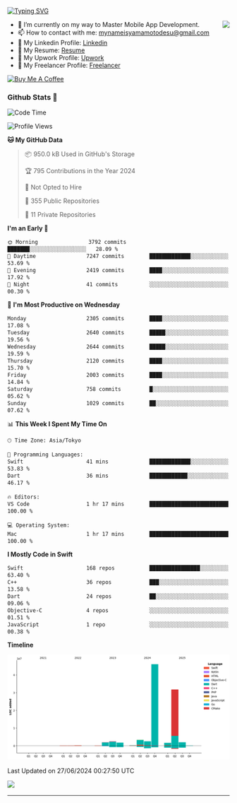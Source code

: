 
[![Typing SVG](https://readme-typing-svg.demolab.com/?lines=Thank+You+For+Visiting!!;You+Are+Welcome✨;I+am+Kyo+Yamamoto;Mobile+Developer)](https://git.io/typing-svg)
<p>
<img align="right" src="https://media.giphy.com/media/26ufdb3cYKwbRtYVW/giphy.gif" style="max-width:100%;" height="150px">

- 🌱 I’m currently on my way to Master Mobile App Development.
- 📫 How to contact with me: mynameisyamamotodesu@gmail.com
- 🔗 My Linkedin Profile: [Linkedin](https://www.linkedin.com/in/kyo-yamamoto-a2ab50239)
- 🔗 My Resume: [Resume](https://www.kickresume.com/cv/rNok4e/)
- 🔗 My Upwork Profile: [Upwork](https://www.upwork.com/freelancers/~01aa9115102bb4af25)
- 🔗 My Freelancer Profile: [Freelancer](https://www.freelancer.com/u/yamamotodesu)

<a href="https://www.buymeacoffee.com/kyoyamamoto" target="_blank"><img src="https://cdn.buymeacoffee.com/buttons/default-orange.png" alt="Buy Me A Coffee" height="41" width="174"></a>

### Github Stats 🥇 
<!--START_SECTION:waka-->
![Code Time](http://img.shields.io/badge/Code%20Time-721%20hrs%2040%20mins-blue)

![Profile Views](http://img.shields.io/badge/Profile%20Views-0-blue)

**🐱 My GitHub Data** 

> 📦 950.0 kB Used in GitHub's Storage 
 > 
> 🏆 795 Contributions in the Year 2024
 > 
> 🚫 Not Opted to Hire
 > 
> 📜 355 Public Repositories 
 > 
> 🔑 11 Private Repositories 
 > 
**I'm an Early 🐤** 

```text
🌞 Morning                3792 commits        ███████░░░░░░░░░░░░░░░░░░   28.09 % 
🌆 Daytime                7247 commits        █████████████░░░░░░░░░░░░   53.69 % 
🌃 Evening                2419 commits        ████░░░░░░░░░░░░░░░░░░░░░   17.92 % 
🌙 Night                  41 commits          ░░░░░░░░░░░░░░░░░░░░░░░░░   00.30 % 
```
📅 **I'm Most Productive on Wednesday** 

```text
Monday                   2305 commits        ████░░░░░░░░░░░░░░░░░░░░░   17.08 % 
Tuesday                  2640 commits        █████░░░░░░░░░░░░░░░░░░░░   19.56 % 
Wednesday                2644 commits        █████░░░░░░░░░░░░░░░░░░░░   19.59 % 
Thursday                 2120 commits        ████░░░░░░░░░░░░░░░░░░░░░   15.70 % 
Friday                   2003 commits        ████░░░░░░░░░░░░░░░░░░░░░   14.84 % 
Saturday                 758 commits         █░░░░░░░░░░░░░░░░░░░░░░░░   05.62 % 
Sunday                   1029 commits        ██░░░░░░░░░░░░░░░░░░░░░░░   07.62 % 
```


📊 **This Week I Spent My Time On** 

```text
🕑︎ Time Zone: Asia/Tokyo

💬 Programming Languages: 
Swift                    41 mins             █████████████░░░░░░░░░░░░   53.83 % 
Dart                     36 mins             ████████████░░░░░░░░░░░░░   46.17 % 

🔥 Editors: 
VS Code                  1 hr 17 mins        █████████████████████████   100.00 % 

💻 Operating System: 
Mac                      1 hr 17 mins        █████████████████████████   100.00 % 
```

**I Mostly Code in Swift** 

```text
Swift                    168 repos           ████████████████░░░░░░░░░   63.40 % 
C++                      36 repos            ███░░░░░░░░░░░░░░░░░░░░░░   13.58 % 
Dart                     24 repos            ██░░░░░░░░░░░░░░░░░░░░░░░   09.06 % 
Objective-C              4 repos             ░░░░░░░░░░░░░░░░░░░░░░░░░   01.51 % 
JavaScript               1 repo              ░░░░░░░░░░░░░░░░░░░░░░░░░   00.38 % 
```



**Timeline**

![Lines of Code chart](https://raw.githubusercontent.com/YamamotoDesu/YamamotoDesu/main/assets/bar_graph.png)


 Last Updated on 27/06/2024 00:27:50 UTC
<!--END_SECTION:waka-->

![](https://github-profile-summary-cards.vercel.app/api/cards/profile-details?username=YamamotoDesu&theme=vue)

----
